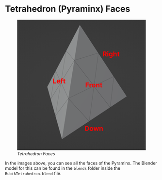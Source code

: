 # Tetrahedron (Pyraminx) Faces

<figure>
    <img src="../../../../../../blends/Tetrahedron.png"
         alt="Tetrahedron"
         title="Tetrahedron"
         width="500"
    >
    <figcaption><i>Tetrahedron Faces</i></figcaption>
</figure>

In the images above, you can see all the faces of the Pyraminx. The Blender model for this can be found in the `blends` folder inside the `RubikTetrahedron.blend` file.